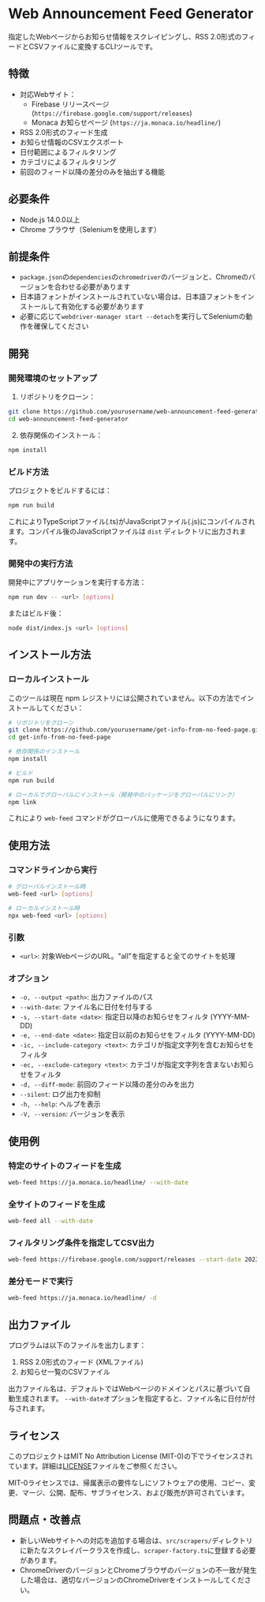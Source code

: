 # Web Announcement Feed Generator

指定したWebページからお知らせ情報をスクレイピングし、RSS 2.0形式のフィードとCSVファイルに変換するCLIツールです。

## 特徴

- 対応Webサイト：
  - Firebase リリースページ (`https://firebase.google.com/support/releases`)
  - Monaca お知らせページ (`https://ja.monaca.io/headline/`)
- RSS 2.0形式のフィード生成
- お知らせ情報のCSVエクスポート
- 日付範囲によるフィルタリング
- カテゴリによるフィルタリング
- 前回のフィード以降の差分のみを抽出する機能

## 必要条件

- Node.js 14.0.0以上
- Chrome ブラウザ（Seleniumを使用します）

## 前提条件

- `package.json`の`dependencies`の`chromedriver`のバージョンと、Chromeのバージョンを合わせる必要があります
- 日本語フォントがインストールされていない場合は、日本語フォントをインストールして有効化する必要があります
- 必要に応じて`webdriver-manager start --detach`を実行してSeleniumの動作を確保してください

## 開発

### 開発環境のセットアップ

1. リポジトリをクローン：
```bash
git clone https://github.com/yourusername/web-announcement-feed-generator.git
cd web-announcement-feed-generator
```

2. 依存関係のインストール：
```bash
npm install
```

### ビルド方法

プロジェクトをビルドするには：
```bash
npm run build
```

これによりTypeScriptファイル(.ts)がJavaScriptファイル(.js)にコンパイルされます。コンパイル後のJavaScriptファイルは `dist` ディレクトリに出力されます。

### 開発中の実行方法

開発中にアプリケーションを実行する方法：
```bash
npm run dev -- <url> [options]
```

またはビルド後：
```bash
node dist/index.js <url> [options]
```

## インストール方法

### ローカルインストール

このツールは現在 npm レジストリには公開されていません。以下の方法でインストールしてください：

```bash
# リポジトリをクローン
git clone https://github.com/yourusername/get-info-from-no-feed-page.git
cd get-info-from-no-feed-page

# 依存関係のインストール
npm install

# ビルド
npm run build

# ローカルでグローバルにインストール（開発中のパッケージをグローバルにリンク）
npm link
```

これにより `web-feed` コマンドがグローバルに使用できるようになります。

## 使用方法

### コマンドラインから実行

```bash
# グローバルインストール時
web-feed <url> [options]

# ローカルインストール時
npx web-feed <url> [options]
```

### 引数

- `<url>`: 対象WebページのURL。"all"を指定すると全てのサイトを処理

### オプション

- `-o, --output <path>`: 出力ファイルのパス
- `--with-date`: ファイル名に日付を付与する
- `-s, --start-date <date>`: 指定日以降のお知らせをフィルタ (YYYY-MM-DD)
- `-e, --end-date <date>`: 指定日以前のお知らせをフィルタ (YYYY-MM-DD)
- `-ic, --include-category <text>`: カテゴリが指定文字列を含むお知らせをフィルタ
- `-ec, --exclude-category <text>`: カテゴリが指定文字列を含まないお知らせをフィルタ
- `-d, --diff-mode`: 前回のフィード以降の差分のみを出力
- `--silent`: ログ出力を抑制
- `-h, --help`: ヘルプを表示
- `-V, --version`: バージョンを表示

## 使用例

### 特定のサイトのフィードを生成

```bash
web-feed https://ja.monaca.io/headline/ --with-date
```

### 全サイトのフィードを生成

```bash
web-feed all --with-date
```

### フィルタリング条件を指定してCSV出力

```bash
web-feed https://firebase.google.com/support/releases --start-date 2023-01-01 --include-category important
```

### 差分モードで実行

```bash
web-feed https://ja.monaca.io/headline/ -d
```

## 出力ファイル

プログラムは以下のファイルを出力します：

1. RSS 2.0形式のフィード (XMLファイル)
2. お知らせ一覧のCSVファイル

出力ファイル名は、デフォルトではWebページのドメインとパスに基づいて自動生成されます。
`--with-date`オプションを指定すると、ファイル名に日付が付与されます。

## ライセンス

このプロジェクトはMIT No Attribution License (MIT-0)の下でライセンスされています。詳細は[LICENSE](./LICENSE)ファイルをご参照ください。

MIT-0ライセンスでは、帰属表示の要件なしにソフトウェアの使用、コピー、変更、マージ、公開、配布、サブライセンス、および販売が許可されています。

## 問題点・改善点

- 新しいWebサイトへの対応を追加する場合は、`src/scrapers/`ディレクトリに新たなスクレイパークラスを作成し、`scraper-factory.ts`に登録する必要があります。
- ChromeDriverのバージョンとChromeブラウザのバージョンの不一致が発生した場合は、適切なバージョンのChromeDriverをインストールしてください。